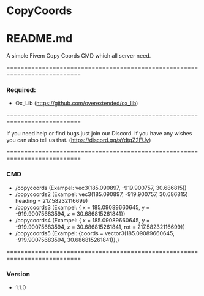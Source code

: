 # CopyCoords
# README.md

A simple Fivem Copy Coords CMD which all server need.

===========================================================================

### Required:

* Ox_Lib (https://github.com/overextended/ox_lib)

===========================================================================

If you need help or find bugs just join our Discord. If you have any wishes you can also tell us that. (https://discord.gg/sYdtgZ2FUy)

===========================================================================

### CMD 

* /copycoords (Exampel: vec3(185.090897, -919.900757, 30.686815))
* /copycoords2 (Exampel: vec3(185.090897, -919.900757, 30.686815) heading = 217.58232116699)
* /copycoords3 (Exampel: { x = 185.09089660645, y = -919.90075683594, z = 30.686815261841})
* /copycoords4 (Exampel: { x = 185.09089660645, y = -919.90075683594, z = 30.686815261841, rot = 217.58232116699})
* /copycoords5 (Exampel: {coords = vector3(185.09089660645, -919.90075683594, 30.686815261841)},)

===========================================================================

### Version

* 1.1.0
